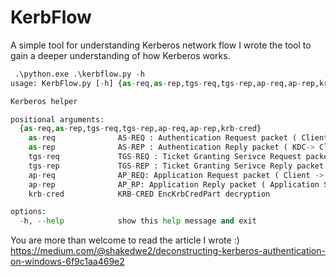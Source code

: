 # KerbFlow

A simple tool for understanding Kerberos network flow
I wrote the tool to gain a deeper understanding of how Kerberos works.


```python
 .\python.exe .\kerbflow.py -h
usage: KerbFlow.py [-h] {as-req,as-rep,tgs-req,tgs-rep,ap-req,ap-rep,krb-cred} ...

Kerberos helper

positional arguments:
  {as-req,as-rep,tgs-req,tgs-rep,ap-req,ap-rep,krb-cred}
    as-req              AS-REQ : Authentication Request packet ( Client -> KDC )
    as-rep              AS-REP : Authentication Reply packet ( KDC-> Client )
    tgs-req             TGS-REQ : Ticket Granting Serivce Request packet ( Client -> KDC )
    tgs-rep             TGS-REP : Ticket Granting Serivce Reply packet ( KDC -> Client )
    ap-req              AP_REQ: Application Request packet ( Client -> Application Service )
    ap-rep              AP_RP: Application Reply packet ( Application Service -> Client )
    krb-cred            KRB-CRED EncKrbCredPart decryption

options:
  -h, --help            show this help message and exit
```

You are more than welcome to read the article I wrote :)
https://medium.com/@shakedwe2/deconstructing-kerberos-authentication-on-windows-6f9c1aa469e2
